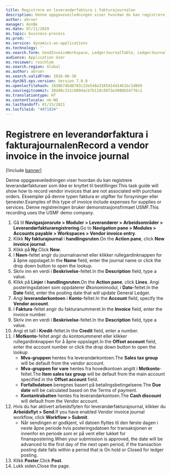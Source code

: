 ```yaml
---
title: Registrere en leverandørfaktura i fakturajournalen
description: Denne oppgaveveiledningen viser hvordan du kan registrere leverandørfakturaer som ikke er knyttet til bestillinger.
author: abruer
manager: AnnBe
ms.date: 07/11/2019
ms.topic: business-process
ms.prod: ''
ms.service: dynamics-ax-applications
ms.technology: ''
ms.search.form: VendInvoiceWorkspace, LedgerJournalTable, LedgerJournalTransVendInvoice
audience: Application User
ms.reviewer: roschlom
ms.search.region: Global
ms.author: abruer
ms.search.validFrom: 2016-06-30
ms.dyn365.ops.version: Version 7.0.0
ms.openlocfilehash: 18d8b74bd8783c23e548a3185414d1461bc1d869
ms.sourcegitcommit: 38d40c331c8894acb7b119c5073e3088b54776c1
ms.translationtype: HT
ms.contentlocale: nb-NO
ms.lasthandoff: 01/15/2021
ms.locfileid: "4971834"
---
```

# <a name="record-a-vendor-invoice-in-the-invoice-journal"></a><span data-ttu-id="1409c-103">Registrere en leverandørfaktura i fakturajournalen</span><span class="sxs-lookup"><span data-stu-id="1409c-103">Record a vendor invoice in the invoice journal</span></span>

[!include [banner](../../includes/banner.md)]

<span data-ttu-id="1409c-104">Denne oppgaveveiledningen viser hvordan du kan registrere leverandørfakturaer som ikke er knyttet til bestillinger.</span><span class="sxs-lookup"><span data-stu-id="1409c-104">This task guide will show how to record vendor invoices that are not associated with purchase orders.</span></span> <span data-ttu-id="1409c-105">Eksempler på denne typen faktura er utgifter for forsyninger eller tjenester.</span><span class="sxs-lookup"><span data-stu-id="1409c-105">Examples of this type of invoice include expenses for supplies or services.</span></span>  <span data-ttu-id="1409c-106">Denne registreringen bruker demonstrasjonsfirmaet USMF.</span><span class="sxs-lookup"><span data-stu-id="1409c-106">This recording uses the USMF demo company.</span></span>

1. <span data-ttu-id="1409c-107">Gå til **Navigasjonsrute > Moduler > Leverandører > Arbeidsområder > Leverandørfakturaregistrering**.</span><span class="sxs-lookup"><span data-stu-id="1409c-107">Go to **Navigation pane > Modules > Accounts payable > Workspaces > Vendor invoice entry**.</span></span>
2. <span data-ttu-id="1409c-108">Klikk **Ny fakturajournal** i **handlingsruten**.</span><span class="sxs-lookup"><span data-stu-id="1409c-108">On the **Action pane**, click **New invoice journal**.</span></span>
3. <span data-ttu-id="1409c-109">Klikk på **Ny**.</span><span class="sxs-lookup"><span data-stu-id="1409c-109">Click **New**.</span></span>
4. <span data-ttu-id="1409c-110">I **Navn**-feltet angir du journalnavnet eller klikker rullegardinknappen for å åpne oppslaget.</span><span class="sxs-lookup"><span data-stu-id="1409c-110">In the **Name** field, enter the journal name or click the drop down button to open the lookup.</span></span>
5. <span data-ttu-id="1409c-111">Skriv inn en verdi i **Beskrivelse**-feltet.</span><span class="sxs-lookup"><span data-stu-id="1409c-111">In the **Description** field, type a value.</span></span>
6. <span data-ttu-id="1409c-112">Klikk på **Linjer** i **handlingsruten**.</span><span class="sxs-lookup"><span data-stu-id="1409c-112">On the **Action pane**, click **Lines**.</span></span> <span data-ttu-id="1409c-113">Angi posteringsdatoen som oppdaterer Økonomimodul, i **Dato**-feltet.</span><span class="sxs-lookup"><span data-stu-id="1409c-113">In the **Date** field, enter the posting date that will update General Ledger.</span></span>  
7. <span data-ttu-id="1409c-114">Angi **leverandørkontoen** i **Konto**-feltet.</span><span class="sxs-lookup"><span data-stu-id="1409c-114">In the **Account** field, specify the **Vendor account**.</span></span>
8. <span data-ttu-id="1409c-115">I **Faktura**-feltet angir du fakturanummeret.</span><span class="sxs-lookup"><span data-stu-id="1409c-115">In the **Invoice** field, enter the invoice number.</span></span>
9. <span data-ttu-id="1409c-116">Skriv inn en verdi i **Beskrivelse**-feltet.</span><span class="sxs-lookup"><span data-stu-id="1409c-116">In the **Description** field, type a value.</span></span>
10. <span data-ttu-id="1409c-117">Angi et tall i **Kredit**-feltet.</span><span class="sxs-lookup"><span data-stu-id="1409c-117">In the **Credit** field, enter a number.</span></span>
11. <span data-ttu-id="1409c-118">I **Motkonto**-feltet angir du kontonummeret eller klikker rullegardinknappen for å åpne oppslaget.</span><span class="sxs-lookup"><span data-stu-id="1409c-118">In the **Offset account** field, enter the account number or click the drop down button to open the lookup</span></span>
    * <span data-ttu-id="1409c-119">**Mva-gruppen** hentes fra leverandørkontoen.</span><span class="sxs-lookup"><span data-stu-id="1409c-119">The **Sales tax group** will be default from the vendor account.</span></span>  
    * <span data-ttu-id="1409c-120">**Mva-gruppen for vare** hentes fra hovedkontoen angitt i **Motkonto**-feltet.</span><span class="sxs-lookup"><span data-stu-id="1409c-120">The **Item sales tax group** will be default from the main account specified in the **Offset account** field.</span></span>  
    * <span data-ttu-id="1409c-121">**Forfallsdatoen** beregnes basert på betalingsbetingelsene.</span><span class="sxs-lookup"><span data-stu-id="1409c-121">The **Due date** will be calculated based on the Terms of payment.</span></span>  
    * <span data-ttu-id="1409c-122">**Kontantrabatten** hentes fra leverandørkontoen.</span><span class="sxs-lookup"><span data-stu-id="1409c-122">The **Cash discount** will default from the Vendor account.</span></span>
12. <span data-ttu-id="1409c-123">Hvis du har aktivert arbeidsflyten for leverandørfakturajournal, klikker du **Arbeidsflyt > Send**.</span><span class="sxs-lookup"><span data-stu-id="1409c-123">If you have enabled Vendor invoice journal workflow, click **Workflow > Submit**.</span></span>
    * <span data-ttu-id="1409c-124">Når sendingen er godkjent, vil datoen flyttes til den første dagen i neste åpne periode hvis posteringsdatoen for transaksjonen er innenfor en periode som er på vent eller lukket for finanspostering.</span><span class="sxs-lookup"><span data-stu-id="1409c-124">When your submission is approved, the date will be advanced to the first day of the next open period, if the transaction posting date falls within a period that is On hold or Closed for ledger posting.</span></span>
12. <span data-ttu-id="1409c-125">Klikk **Poster**.</span><span class="sxs-lookup"><span data-stu-id="1409c-125">Click **Post**.</span></span>
13. <span data-ttu-id="1409c-126">Lukk siden.</span><span class="sxs-lookup"><span data-stu-id="1409c-126">Close the page.</span></span>

